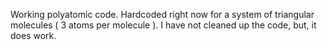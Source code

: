 Working polyatomic code. Hardcoded right now for a system of triangular molecules ( 3 atoms per molecule ). I have not cleaned up the code, but, it does work.
